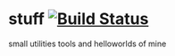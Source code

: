 stuff [![Build Status](https://travis-ci.org/murzz/stuff.svg?branch=master)](https://travis-ci.org/murzz/stuff)
=====

small utilities tools and helloworlds of mine